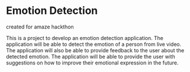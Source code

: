 # Emotion Detection 

created for amaze hackthon

This is a project to develop an emotion detection application. 
The application will be able to detect the emotion of a person from  live video.
The application will also be able to provide feedback to the user about the detected emotion. 
The application will be able to provide the user with suggestions on how to improve their emotional expression in the future.
